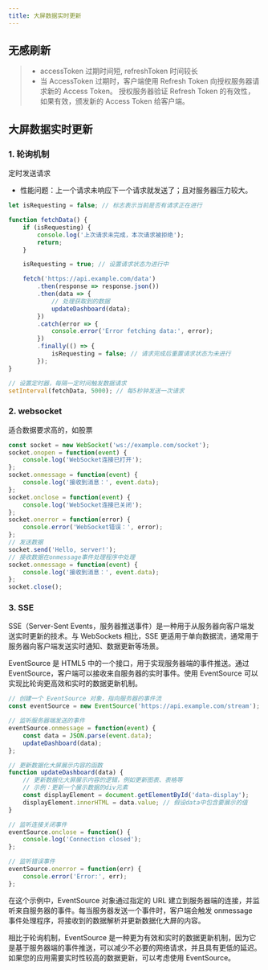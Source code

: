 ```yaml
---
title: 大屏数据实时更新
---
```

## 无感刷新
> - accessToken 过期时间短, refreshToken  时间较长
> - 当 AccessToken 过期时，客户端使用 Refresh Token 向授权服务器请求新的 Access Token。
授权服务器验证 Refresh Token 的有效性，如果有效，颁发新的 Access Token 给客户端。
## 大屏数据实时更新

### 1. 轮询机制

定时发送请求

- 性能问题：上一个请求未响应下一个请求就发送了；且对服务器压力较大。

```js
let isRequesting = false; // 标志表示当前是否有请求正在进行

function fetchData() {
    if (isRequesting) {
        console.log('上次请求未完成，本次请求被拒绝');
        return;
    }

    isRequesting = true; // 设置请求状态为进行中

    fetch('https://api.example.com/data')
        .then(response => response.json())
        .then(data => {
            // 处理获取到的数据
            updateDashboard(data);
        })
        .catch(error => {
            console.error('Error fetching data:', error);
        })
        .finally(() => {
            isRequesting = false; // 请求完成后重置请求状态为未进行
        });
}

// 设置定时器，每隔一定时间触发数据请求
setInterval(fetchData, 5000); // 每5秒钟发送一次请求

```

### 2. websocket

适合数据要求高的，如股票

```js
const socket = new WebSocket('ws://example.com/socket');
socket.onopen = function(event) {
    console.log('WebSocket连接已打开');
};
socket.onmessage = function(event) {
    console.log('接收到消息：', event.data);
};
socket.onclose = function(event) {
    console.log('WebSocket连接已关闭');
};
socket.onerror = function(error) {
    console.error('WebSocket错误：', error);
};
// 发送数据
socket.send('Hello, server!');
// 接收数据在onmessage事件处理程序中处理
socket.onmessage = function(event) {
    console.log('接收到消息：', event.data);
};
socket.close();
```

### 3. SSE

SSE（Server-Sent Events，服务器推送事件）是一种用于从服务器向客户端发送实时更新的技术。与 WebSockets 相比，SSE 更适用于单向数据流，通常用于服务器向客户端发送实时通知、数据更新等场景。

EventSource 是 HTML5 中的一个接口，用于实现服务器端的事件推送。通过 EventSource，客户端可以接收来自服务器的实时事件。使用 EventSource 可以实现比轮询更高效和实时的数据更新机制。

```js
// 创建一个 EventSource 对象，指向服务器的事件流
const eventSource = new EventSource('https://api.example.com/stream');

// 监听服务器端发送的事件
eventSource.onmessage = function(event) {
    const data = JSON.parse(event.data);
    updateDashboard(data);
};

// 更新数据化大屏展示内容的函数
function updateDashboard(data) {
    // 更新数据化大屏展示内容的逻辑，例如更新图表、表格等
    // 示例：更新一个展示数据的div元素
    const displayElement = document.getElementById('data-display');
    displayElement.innerHTML = data.value; // 假设data中包含要展示的值
}

// 监听连接关闭事件
eventSource.onclose = function() {
    console.log('Connection closed');
};

// 监听错误事件
eventSource.onerror = function(err) {
    console.error('Error:', err);
};

```

在这个示例中，EventSource 对象通过指定的 URL 建立到服务器端的连接，并监听来自服务器的事件。每当服务器发送一个事件时，客户端会触发 onmessage 事件处理程序，将接收到的数据解析并更新数据化大屏的内容。

相比于轮询机制，EventSource 是一种更为有效和实时的数据更新机制，因为它是基于服务器端的事件推送，可以减少不必要的网络请求，并且具有更低的延迟。如果您的应用需要实时性较高的数据更新，可以考虑使用 EventSource。
